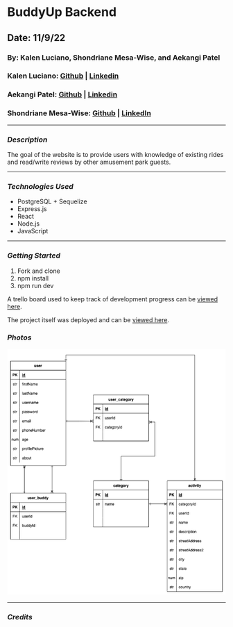 # BuddyUp Backend
## Date: 11/9/22

### By: Kalen Luciano, Shondriane Mesa-Wise, and Aekangi Patel

### Kalen Luciano: [Github](https://github.com/kalenluciano) | [Linkedin](https://www.linkedin.com/in/kalenluciano/)
### Aekangi Patel: [Github](https://github.com/Aekangi) | [Linkedin](https://www.linkedin.com/in/aekangipatel/)
### Shondriane Mesa-Wise: [Github](https://github.com/shondriane) | [LinkedIn](https://www.linkedin.com/in/shondriane-mesa-wise/)


***

### ***Description***
The goal of the website is to provide users with knowledge of existing rides and read/write reviews by other amusement park guests.
***

### ***Technologies Used***

* PostgreSQL + Sequelize
* Express.js
* React
* Node.js
* JavaScript



***

### ***Getting Started***
1.  Fork and clone
2.  npm install
3.  npm run dev

A trello board used to keep track of development progress can be [viewed here](https://trello.com/b/y27ScqGm/buddy-up).

The project itself was deployed and can be [viewed here]().



### ***Photos***
![Entity Relationship Diagram](./assets/buddy-up-ERD.drawio.png)

***

### ***Credits***



